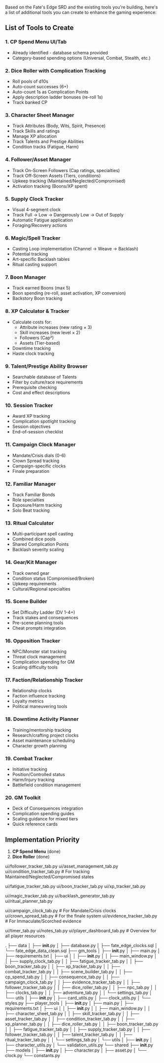 Based on the Fate's Edge SRD and the existing tools you're building, here's a list of additional tools you can create to enhance the gaming experience:

## List of Tools to Create

### 1. **CP Spend Menu UI/Tab**
- Already identified - database schema provided
- Category-based spending options (Universal, Combat, Stealth, etc.)

### 2. **Dice Roller with Complication Tracking**
- Roll pools of d10s
- Auto-count successes (6+)
- Auto-count 1s as Complication Points
- Apply description ladder bonuses (re-roll 1s)
- Track banked CP

### 3. **Character Sheet Manager**
- Track Attributes (Body, Wits, Spirit, Presence)
- Track Skills and ratings
- Manage XP allocation
- Track Talents and Prestige Abilities
- Condition tracks (Fatigue, Harm)

### 4. **Follower/Asset Manager**
- Track On-Screen Followers (Cap ratings, specialties)
- Track Off-Screen Assets (Tiers, conditions)
- Upkeep tracking (Maintained/Neglected/Compromised)
- Activation tracking (Boons/XP spent)

### 5. **Supply Clock Tracker**
- Visual 4-segment clock
- Track Full → Low → Dangerously Low → Out of Supply
- Automatic Fatigue application
- Foraging/Recovery actions

### 6. **Magic/Spell Tracker**
- Casting Loop implementation (Channel → Weave → Backlash)
- Potential tracking
- Art-specific Backlash tables
- Ritual casting support

### 7. **Boon Manager**
- Track earned Boons (max 5)
- Boon spending (re-roll, asset activation, XP conversion)
- Backstory Boon tracking

### 8. **XP Calculator & Tracker**
- Calculate costs for:
  - Attribute increases (new rating × 3)
  - Skill increases (new level × 2)
  - Followers (Cap²)
  - Assets (Tier-based)
- Downtime tracking
- Haste clock tracking

### 9. **Talent/Prestige Ability Browser**
- Searchable database of Talents
- Filter by culture/race requirements
- Prerequisite checking
- Cost and effect descriptions

### 10. **Session Tracker**
- Award XP tracking
- Complication spotlight tracking
- Session objectives
- End-of-session checklist

### 11. **Campaign Clock Manager**
- Mandate/Crisis dials (0-6)
- Crown Spread tracking
- Campaign-specific clocks
- Finale preparation

### 12. **Familiar Manager**
- Track Familiar Bonds
- Role specialties
- Exposure/Harm tracking
- Solo Beat tracking

### 13. **Ritual Calculator**
- Multi-participant spell casting
- Combined dice pools
- Shared Complication Points
- Backlash severity scaling

### 14. **Gear/Kit Manager**
- Track owned gear
- Condition status (Compromised/Broken)
- Upkeep requirements
- Cultural/Regional specialties

### 15. **Scene Builder**
- Set Difficulty Ladder (DV 1-4+)
- Track stakes and consequences
- Pre-scene planning tools
- Cheat prompts integration

### 16. **Opposition Tracker**
- NPC/Monster stat tracking
- Threat clock management
- Complication spending for GM
- Scaling difficulty tools

### 17. **Faction/Relationship Tracker**
- Relationship clocks
- Faction influence tracking
- Loyalty metrics
- Political maneuvering tools

### 18. **Downtime Activity Planner**
- Training/mentorship tracking
- Research/crafting project clocks
- Asset maintenance scheduling
- Character growth planning

### 19. **Combat Tracker**
- Initiative tracking
- Position/Controlled status
- Harm/Injury tracking
- Battlefield condition management

### 20. **GM Toolkit**
- Deck of Consequences integration
- Complication spending guides
- Scaling guidance for mixed tiers
- Quick reference cards

## Implementation Priority

1. **CP Spend Menu** (done)
2. **Dice Roller** (done)

ui/follower_tracker_tab.py
ui/asset_management_tab.py
ui/condition_tracker_tab.py  # For tracking Maintained/Neglected/Compromised states


ui/fatigue_tracker_tab.py
ui/boon_tracker_tab.py
ui/xp_tracker_tab.py


ui/magic_tracker_tab.py
ui/backlash_generator_tab.py
ui/ritual_planner_tab.py


ui/campaign_clock_tab.py  # For Mandate/Crisis clocks
ui/crown_spread_tab.py    # For the finale system
ui/evidence_tracker_tab.py # For Immaculate/Scorched evidence


ui/timer_tab.py
ui/notes_tab.py
ui/player_dashboard_tab.py  # Overview for all player resources


.
├── data
│   ├── __init__.py
│   ├── database.py
│   ├── fate_edge_clocks.sql
│   └── fate_edge_data_clean.sql
├── gm_tools
│   ├── __init__.py
│   ├── main.py
│   ├── requirements.txt
│   ├── ui
│   │   ├── __init__.py
│   │   ├── main_window.py
│   │   ├── supply_clock_tab.py
│   │   ├── fatigue_tracker_tab.py
│   │   ├── boon_tracker_tab.py
│   │   ├── xp_tracker_tab.py
│   │   ├── combat_tracker_tab.py
│   │   ├── scene_builder_tab.py
│   │   ├── cp_spend_tab.py
│   │   ├── consequence_tab.py
│   │   ├── campaign_clock_tab.py
│   │   ├── evidence_tracker_tab.py
│   │   ├── follower_tracker_tab.py
│   │   ├── dice_roller_tab.py
│   │   ├── npc_tab.py
│   │   ├── clocks_tab.py
│   │   ├── adventure_tab.py
│   │   └── settings_tab.py
│   └── utils
│       ├── __init__.py
│       ├── card_utils.py
│       ├── clock_utils.py
│       └── styles.py
├── player_tools
│   ├── __init__.py
│   ├── main.py
│   ├── requirements.txt
│   ├── ui
│   │   ├── __init__.py
│   │   ├── main_window.py
│   │   ├── character_sheet_tab.py
│   │   ├── skill_tracker_tab.py
│   │   ├── asset_tracker_tab.py
│   │   ├── condition_tracker_tab.py
│   │   ├── xp_planner_tab.py
│   │   ├── dice_roller_tab.py
│   │   ├── boon_tracker_tab.py
│   │   ├── fatigue_tracker_tab.py
│   │   ├── supply_tracker_tab.py
│   │   ├── follower_tracker_tab.py
│   │   ├── talent_tracker_tab.py
│   │   ├── ritual_tracker_tab.py
│   │   └── settings_tab.py
│   └── utils
│       ├── __init__.py
│       ├── character_utils.py
│       └── validation_utils.py
└── shared
    ├── __init__.py
    ├── models
    │   ├── __init__.py
    │   ├── character.py
    │   ├── asset.py
    │   └── clock.py
    └── constants.py

